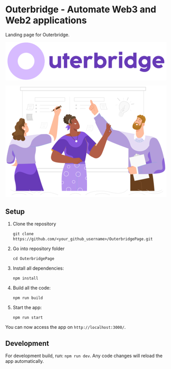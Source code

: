 # Outerbridge - Automate Web3 and Web2 applications

Landing page for Outerbridge. 

![Outerbridge](/static/outerbridge_brand.png)

![Outerbridge Screenshot](/static/banner_svg.svg)

## Setup
1. Clone the repository
	```
	git clone https://github.com/<your_github_username>/OuterbridgePage.git
	```

2. Go into repository folder
	```
	cd OuterbridgePage
	```

3. Install all dependencies:
	```
	npm install
	```

4. Build all the code:
	```
	npm run build
	```

5. Start the app:
	```
	npm run start
	```

You can now access the app on `http://localhost:3000/`.

## Development
For development build, run: `npm run dev`. Any code changes will reload the app automatically.